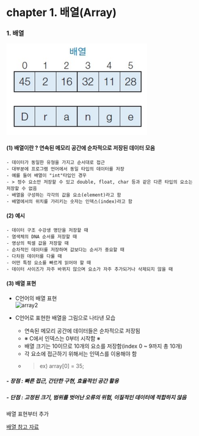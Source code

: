 # chapter 1. 배열(Array)

### 1. 배열

![array](https://github.com/BangYunseo/TIL/blob/main/CS/Data%20Structure/Image/array.PNG)

#### (1) 배열이란 ? 연속된 메모리 공간에 순차적으로 저장된 데이터 모음
    - 데이터가 동일한 유형을 가지고 순서대로 접근    
    - 대부분에 프로그램 언어에서 동일 타입의 데이터를 저장    
    - 예를 들어 배열이 "int"타입인 경우
    - > 정수 요소만 저장할 수 있고 double, float, char 등과 같은 다른 타입의 요소는 저장할 수 없음    
    - 배열을 구성하는 각각의 값을 요소(element)라고 함      
    - 배열에서의 위치를 가리키는 숫자는 인덱스(index)라고 함    
    
#### (2) 예시     
    - 데이터 구조 수강생 명단을 저장할 때     
    - 염색체의 DNA 순서를 저장할 때      
    - 영상의 픽셀 값을 저장할 때
    - 순차적인 데이터를 저장하며 값보다는 순서가 중요할 때
    - 다차원 데이터를 다룰 때
    - 어떤 특정 요소를 빠르게 읽어야 할 때
    - 데이터 사이즈가 자주 바뀌지 않으며 요소가 자주 추가되거나 삭제되지 않을 때


#### (3) 배열 표현   
- C언어의 배열 표현     
![array2](https://github.com/BangYunseo/TIL/blob/main/CS/Data%20Structure/Image/array2.PNG)      

- C언어로 표현한 배열을 그림으로 나타낸 모습
  
    - 연속된 메모리 공간에 데이터들은 순차적으로 저장됨     
    - ※ C에서 인덱스는 0부터 시작함 ※     
    - 배열 크기는 10이므로 10개의 요소를 저장함(index 0 ~ 9까지 총 10개)
    - 각 요소에 접근하기 위해서는 인덱스를 이용해야 함
    - > ex) array[0] = 35;     




##### - 장점 : 빠른 접근, 간단한 구현, 효율적인 공간 활용
##### - 단점 : 고정된 크기, 범위를 벗어난 오류의 위험, 이질적인 데이터에 적합하지 않음






배열 표현부터 추가

[배열 참고 자료](https://yoongrammer.tistory.com/43)
